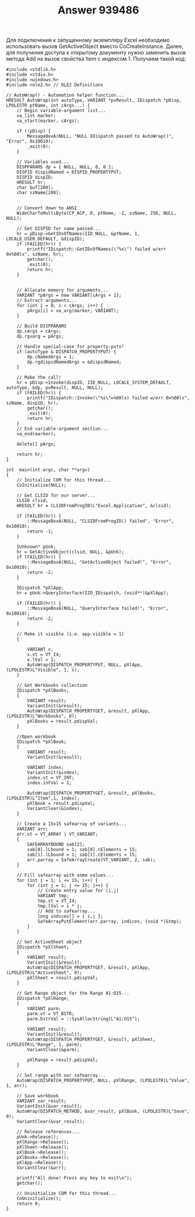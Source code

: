 ﻿---
title: "Answer 939486"
se.owner.user_id: 240512
se.owner.display_name: "MSDN.WhiteKnight"
se.owner.link: "https://ru.stackoverflow.com/users/240512/msdn-whiteknight"
se.answer_id: 939486
se.question_id: 938498
se.post_type: answer
se.score: 0
se.is_accepted: False
---
<p>Для подключения к запущенному экземпляру Excel необходимо использовать вызов GetActiveObject вместо CoCreateInstance. Далее, для получения доступа к открытому документу нужно заменить вызов метода Add на вызов свойства Item с индексом 1. Получаем такой код:</p>

<pre><code>#include &lt;stdlib.h&gt;
#include &lt;stdio.h&gt;
#include &lt;windows.h&gt;
#include &lt;ole2.h&gt; // OLE2 Definitions

// AutoWrap() - Automation helper function...
HRESULT AutoWrap(int autoType, VARIANT *pvResult, IDispatch *pDisp, LPOLESTR ptName, int cArgs...) {
    // Begin variable-argument list...
    va_list marker;
    va_start(marker, cArgs);

    if (!pDisp) {
        MessageBoxA(NULL, "NULL IDispatch passed to AutoWrap()", "Error", 0x10010);
        _exit(0);
    }

    // Variables used...
    DISPPARAMS dp = { NULL, NULL, 0, 0 };
    DISPID dispidNamed = DISPID_PROPERTYPUT;
    DISPID dispID;
    HRESULT hr;
    char buf[200];
    char szName[200];


    // Convert down to ANSI
    WideCharToMultiByte(CP_ACP, 0, ptName, -1, szName, 256, NULL, NULL);

    // Get DISPID for name passed...
    hr = pDisp-&gt;GetIDsOfNames(IID_NULL, &amp;ptName, 1, LOCALE_USER_DEFAULT, &amp;dispID);
    if (FAILED(hr)) {
        printf("IDispatch::GetIDsOfNames(\"%s\") failed w/err 0x%08lx", szName, hr);        
        getchar();
        _exit(0);
        return hr;
    }


    // Allocate memory for arguments...
    VARIANT *pArgs = new VARIANT[cArgs + 1];
    // Extract arguments...
    for (int i = 0; i &lt; cArgs; i++) {
        pArgs[i] = va_arg(marker, VARIANT);
    }

    // Build DISPPARAMS
    dp.cArgs = cArgs;
    dp.rgvarg = pArgs;

    // Handle special-case for property-puts!
    if (autoType &amp; DISPATCH_PROPERTYPUT) {
        dp.cNamedArgs = 1;
        dp.rgdispidNamedArgs = &amp;dispidNamed;
    }

    // Make the call!
    hr = pDisp-&gt;Invoke(dispID, IID_NULL, LOCALE_SYSTEM_DEFAULT, autoType, &amp;dp, pvResult, NULL, NULL);
    if (FAILED(hr)) {
        printf("IDispatch::Invoke(\"%s\"=%08lx) failed w/err 0x%08lx", szName, dispID, hr);     
        getchar();
        _exit(0);
        return hr;
    }
    // End variable-argument section...
    va_end(marker);

    delete[] pArgs;

    return hr;
}

int  main(int argc, char **argv)
{
    // Initialize COM for this thread...
    CoInitialize(NULL);

    // Get CLSID for our server...
    CLSID clsid;
    HRESULT hr = CLSIDFromProgID(L"Excel.Application", &amp;clsid);

    if (FAILED(hr)) {
        ::MessageBoxA(NULL, "CLSIDFromProgID() failed", "Error", 0x10010);
        return -1;
    }

    IUnknown* pUnk;
    hr = GetActiveObject(clsid, NULL, &amp;pUnk);
    if (FAILED(hr)) {
        ::MessageBoxA(NULL, "GetActiveObject failed!", "Error", 0x10010);
        return -2;
    }

    IDispatch *pXlApp;
    hr = pUnk-&gt;QueryInterface(IID_IDispatch, (void**)&amp;pXlApp);

    if (FAILED(hr)) {
        ::MessageBoxA(NULL, "QueryInterface failed!", "Error", 0x10010);
        return -2;
    }

    // Make it visible (i.e. app.visible = 1)
    {

        VARIANT x;
        x.vt = VT_I4;
        x.lVal = 1;
        AutoWrap(DISPATCH_PROPERTYPUT, NULL, pXlApp, (LPOLESTR)L"Visible", 1, x);
    }

    // Get Workbooks collection
    IDispatch *pXlBooks;
    {
        VARIANT result;
        VariantInit(&amp;result);
        AutoWrap(DISPATCH_PROPERTYGET, &amp;result, pXlApp, (LPOLESTR)L"Workbooks", 0);
        pXlBooks = result.pdispVal;
    }   

    //Open workbook
    IDispatch *pXlBook;
    {
        VARIANT result;
        VariantInit(&amp;result);

        VARIANT index;
        VariantInit(&amp;index);
        index.vt = VT_INT;
        index.intVal = 1;       

        AutoWrap(DISPATCH_PROPERTYGET, &amp;result, pXlBooks, (LPOLESTR)L"Item",1, index);
        pXlBook = result.pdispVal;
        VariantClear(&amp;index);
    }   

    // Create a 15x15 safearray of variants...
    VARIANT arr;
    arr.vt = VT_ARRAY | VT_VARIANT;
    {
        SAFEARRAYBOUND sab[2];
        sab[0].lLbound = 1; sab[0].cElements = 15;
        sab[1].lLbound = 1; sab[1].cElements = 15;
        arr.parray = SafeArrayCreate(VT_VARIANT, 2, sab);
    }

    // Fill safearray with some values...
    for (int i = 1; i &lt;= 15; i++) {
        for (int j = 1; j &lt;= 15; j++) {
            // Create entry value for (i,j)
            VARIANT tmp;
            tmp.vt = VT_I4;
            tmp.lVal = i * j;
            // Add to safearray...
            long indices[] = { i,j };
            SafeArrayPutElement(arr.parray, indices, (void *)&amp;tmp);
        }
    }

    // Get ActiveSheet object
    IDispatch *pXlSheet;
    {
        VARIANT result;
        VariantInit(&amp;result);
        AutoWrap(DISPATCH_PROPERTYGET, &amp;result, pXlApp, (LPOLESTR)L"ActiveSheet", 0);
        pXlSheet = result.pdispVal;
    }

    // Get Range object for the Range A1:O15...
    IDispatch *pXlRange;
    {
        VARIANT parm;
        parm.vt = VT_BSTR;
        parm.bstrVal = ::SysAllocString(L"A1:O15");

        VARIANT result;
        VariantInit(&amp;result);
        AutoWrap(DISPATCH_PROPERTYGET, &amp;result, pXlSheet, (LPOLESTR)L"Range", 1, parm);
        VariantClear(&amp;parm);

        pXlRange = result.pdispVal;
    }

    // Set range with our safearray...
    AutoWrap(DISPATCH_PROPERTYPUT, NULL, pXlRange, (LPOLESTR)L"Value", 1, arr);

    // Save workbook
    VARIANT var_result;
    VariantInit(&amp;var_result);
    AutoWrap(DISPATCH_METHOD, &amp;var_result, pXlBook, (LPOLESTR)L"Save", 0);
    VariantClear(&amp;var_result);

    // Release references...
    pUnk-&gt;Release();
    pXlRange-&gt;Release();
    pXlSheet-&gt;Release();
    pXlBook-&gt;Release();
    pXlBooks-&gt;Release();
    pXlApp-&gt;Release();
    VariantClear(&amp;arr);

    printf("All done! Press any key to exit\n");
    getchar();

    // Uninitialize COM for this thread...
    CoUninitialize();
    return 0;
}
</code></pre>
